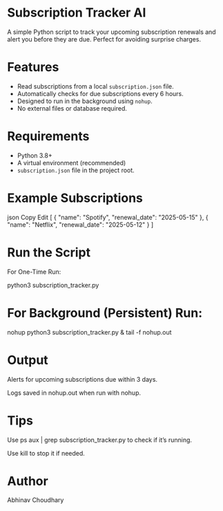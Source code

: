 #  Subscription Tracker AI

A simple Python script to track your upcoming subscription renewals and alert you before they are due. Perfect for avoiding surprise charges.

# Features
- Read subscriptions from a local `subscription.json` file.
- Automatically checks for due subscriptions every 6 hours.
- Designed to run in the background using `nohup`.
- No external files or database required.

# Requirements
- Python 3.8+
- A virtual environment (recommended)
- `subscription.json` file in the project root.

#  Example Subscriptions
json
Copy
Edit
[
  {
    "name": "Spotify",
    "renewal_date": "2025-05-15"
  },
  {
    "name": "Netflix",
    "renewal_date": "2025-05-12"
  }
]

# Run the Script
For One-Time Run:

python3 subscription_tracker.py


# For Background (Persistent) Run:

nohup python3 subscription_tracker.py &
tail -f nohup.out


# Output
Alerts for upcoming subscriptions due within 3 days.

Logs saved in nohup.out when run with nohup.

# Tips
Use ps aux | grep subscription_tracker.py to check if it’s running.

Use kill <PID> to stop it if needed.

# Author
Abhinav Choudhary

